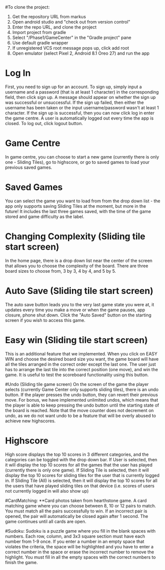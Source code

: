 #To clone the project:
1. Get the repository URL from markus
2. Open android studio and "check out from version control"
3. Enter the repo URL, and clone the project
4. Import project from gradle
5. Select "/Phase1/GameCenter" in the "Gradle project" pane
6. Use default gradle wrapper
7. If unregistered VCS root message pops up, click add root
8. Open emulator (select Pixel 2, Android 8.1 Oreo 27) and run the app

# Log In
First, you need to sign up for an account. To sign up, simply input a username and a password
(that is at least 1 character) in the corresponding field, then click sign up. A message should
appear on whether the sign up was successful or unsuccessful. If the sign up failed, then either
the username has been taken or the input username/password wasn't at least 1 character. If the sign
up is successful, then you can now click log in enter the game centre. A user is automatically
logged out every time the app is closed. To log out, click logout button.

# Game Centre
In game centre, you can choose to start a new game (currently there is only one - Sliding Tiles),
go to highscore, or go to saved games to load your previous saved games.

# Saved Games
 You can select the game you want to load from from the drop down list - the app only supports
 saving Sliding Tiles at the moment, but more in the future! It includes the last three games saved,
 with the time of the game stored and game difficulty as the label.

# Changing Complexity (Sliding tile start screen)
In the home page, there is a drop down list near the center of the screen that allows you to choose
the complexity of the board.
There are three board sizes to choose from, 3 by 3, 4 by 4, and 5 by 5.

# Auto Save (Sliding tile start screen)
The auto save button leads you to the very last game state you were at, it updates every time you
make a move or when the game pauses, app closure, phone shut down. Click the "Auto Saved" button
on the starting screen if you wish to access this game.

# Easy win (Sliding tile start screen)
This is an additional feature that we implemented. When you click on EASY WIN and choose the desired
board size you want, the game board will have all the tiles arranged in the correct order except the
last one. The user just has to arrange the last tile into the correct position (one move), and win
the game. It is useful to test the scoreboard functionality using this button.

#Undo (Sliding tile game screen)
On the screen of the game the player selects (currently Game Center only supports sliding tiles),
there is an undo button. If the player presses the undo button, they can revert their previous move.
For bonus, we have implemented unlimited undos, which means that the player is able to
keep pressing the undo button until the starting state of the board is reached. Note that the
move counter does not decrement on undo, as we do not want undo to be a feature that will be overly
abused to achieve new highscores.

# Highscore
High score displays the top 10 scores in 3 different categories, and the categories can be toggled
with the drop down bar. If User is selected, then it will display the top 10 scores for all the
games that the user has played (currently there is only one game). If Sliding Tile is selected, then
it will display the top 10 scores for sliding tiles for the user that is currently logged in. If
Sliding Tile (All) is selected, then it will display the top 10 scores for all the users that have
played sliding tiles on that device (i.e. scores of users not currently logged in will also show up)

#CardMatching:
**Card photos taken from hearthstone game.
A card matching game where you can choose between 8, 10 or 12 pairs to match.
You must match all the pairs successfully to win. If an incorrect pair is opened, the pair will
automatically be closed again after 1 second. The game continues until all cards are open.

#Sudoku:
Sudoku is a puzzle game where you fill in the blank spaces with numbers. Each row, column, and 3x3
square section must have each number from 1-9 once. If you enter a number in an empty space
that violates the criteria, the space will be highlighted and you have to enter a correct
number in the space or erase the incorrect number to remove the highlight. You must fill in all the
empty spaces with the correct numbers to finish the game.
